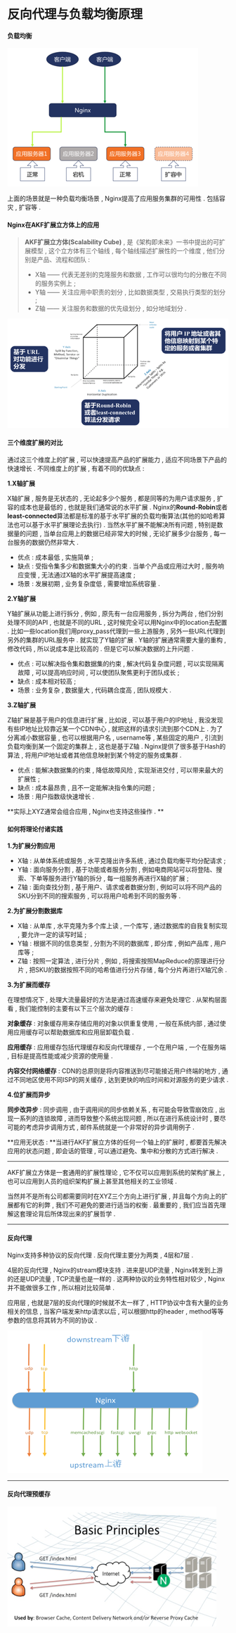 # 反向代理与负载均衡原理

#### 负载均衡

![](/assets/fuzaijunh.png)

上面的场景就是一种负载均衡场景 , Nginx提高了应用服务集群的可用性 . 包括容灾 , 扩容等 .

#### Nginx在AKF扩展立方体上的应用

> **AKF扩展立方体\(Scalability Cube\)** , 是《架构即未来》一书中提出的可扩展模型 , 这个立方体有三个轴线 , 每个轴线描述扩展性的一个维度 , 他们分别是产品、流程和团队 :
>
> * X轴 —— 代表无差别的克隆服务和数据 , 工作可以很均匀的分散在不同的服务实例上 ; 
> * Y轴 —— 关注应用中职责的划分 , 比如数据类型 , 交易执行类型的划分 ; 
> * Z轴 —— 关注服务和数据的优先级划分 , 如分地域划分 .

![](/assets/akflifangti.png)

#### 三个维度扩展的对比

通过这三个维度上的扩展 , 可以快速提高产品的扩展能力 , 适应不同场景下产品的快速增长 . 不同维度上的扩展 , 有着不同的优缺点 :

**1.X轴扩展**

X轴扩展 , 服务是无状态的 , 无论起多少个服务 , 都是同等的为用户请求服务 , 扩容的成本也是最低的 , 也就是我们通常说的水平扩展 . Nginx的**Round-Robin**或者**least-connected**算法都是标准的基于水平扩展的负载均衡算法\(其他的如哈希算法也可以基于水平扩展理论去执行\) . 当然水平扩展不能解决所有问题 , 特别是数据量的问题 , 当单台应用上的数据已经非常大的时候 , 无论扩展多少台服务 , 每一台服务的数据仍然非常大 .

* 优点 : 成本最低 , 实施简单 ;
* 缺点 : 受指令集多少和数据集大小的约束 . 当单个产品或应用过大时 , 服务响应变慢 , 无法通过X轴的水平扩展提高速度 ;
* 场景 : 发展初期 , 业务复杂度低 , 需要增加系统容量 .

**2.Y轴扩展**

Y轴扩展从功能上进行拆分 , 例如 , 原先有一台应用服务 , 拆分为两台 , 他们分别处理不同的API , 也就是不同的URL , 这时候完全可以用Nginx中的location去配置 . 比如一些location我们用proxy\_pass代理到一些上游服务 , 另外一些URL代理到另外的集群的URL服务中 . 就实现了Y轴的扩展 . Y轴的扩展通常需要大量的重构 , 修改代码 , 所以说成本是比较高的 . 但是它可以解决数据的上升问题 .

* 优点 : 可以解决指令集和数据集的约束 , 解决代码复杂度问题 , 可以实现隔离故障 , 可以提高响应时间 , 可以使团队聚焦更利于团队成长 ;
* 缺点 : 成本相对较高 ;
* 场景 : 业务复杂 , 数据量大 , 代码耦合度高 , 团队规模大 .

**3.Z轴扩展**

Z轴扩展是基于用户的信息进行扩展 , 比如说 , 可以基于用户的IP地址 , 我没发现有些IP地址比较靠近某一个CDN中心 , 就把这样的请求引流到那个CDN上 . 为了分离减小数据容量 , 也可以根据用户名 , username等 , 某些固定的用户 , 引流到负载均衡到某一个固定的集群上 , 这也是基于Z轴 . Nginx提供了很多基于Hash的算法 , 将用户IP地址或者其他信息映射到某个特定的服务或集群 .

* 优点 : 能解决数据集的约束 , 降低故障风险 , 实现渐进交付 , 可以带来最大的扩展性 ;
* 缺点 : 成本最昂贵 , 且不一定能解决指令集的问题 ;
* 场景 : 用户指数级快速增长 .

**实际上XYZ通常会组合应用 , Nginx也支持这些操作 . **

#### 如何将理论付诸实践

**1.为扩展分割应用**

* X轴 : 从单体系统或服务 , 水平克隆出许多系统 , 通过负载均衡平均分配请求 ; 
* Y轴 : 面向服务分割 , 基于功能或者服务分割 , 例如电商网站可以将登陆、搜索、下单等服务进行Y轴的拆分 , 每一组服务再进行X轴的扩展 ; 
* Z轴 : 面向查找分割 , 基于用户、请求或者数据分割 , 例如可以将不同产品的SKU分到不同的搜索服务 , 可以将用户哈希到不同的服务等 . 

**2.为扩展分割数据库**

* X轴 : 从单库 , 水平克隆为多个库上读 , 一个库写 , 通过数据库的自我复制实现 , 要允许一定的读写时延 ; 
* Y轴 : 根据不同的信息类型 , 分割为不同的数据库 , 即分库 , 例如产品库 , 用户库等 ; 
* Z轴 : 按照一定算法 , 进行分片 , 例如 , 将搜索按照MapReduce的原理进行分片 , 把SKU的数据按照不同的哈希值进行分片存储 , 每个分片再进行X轴冗余 . 

**3.为扩展而缓存**

在理想情况下 , 处理大流量最好的方法是通过高速缓存来避免处理它 . 从架构层面看 , 我们能控制的主要有以下三个层次的缓存 :

**对象缓存** : 对象缓存用来存储应用的对象以供重复使用 , 一般在系统内部 , 通过使用应用缓存可以帮助数据库和应用层卸载负载 .

**应用缓存** : 应用缓存包括代理缓存和反向代理缓存 , 一个在用户端 , 一个在服务端 , 目标是提高性能或减少资源的使用量 .

**内容交付网络缓存** : CDN的总原则是将内容推送到尽可能接近用户终端的地方 , 通过不同地区使用不同ISP的网关缓存 , 达到更快的响应时间和对源服务的更少请求 .

**4.位扩展而异步**

**同步改异步** : 同步调用 , 由于调用间的同步依赖关系 , 有可能会导致雪崩效应 , 出现一系列的连锁故障 , 进而导致整个系统出现问题 , 所以在进行系统设计时 , 要尽可能的考虑异步调用方式 , 邮件系统就是一个非常好的异步调用例子 .

**应用无状态 : **当进行AKF扩展立方体的任何一个轴上的扩展时 , 都要首先解决应用的状态问题 , 即会话的管理 , 可以通过避免、集中和分散的方式进行解决 .

---

AKF扩展立方体是一套通用的扩展性理论 , 它不仅可以应用到系统的架构扩展上 , 也可以应用到人员的组织架构扩展上甚至其他相关的工业领域 .

当然并不是所有公司都需要同时在XYZ三个方向上进行扩展 , 并且每个方向上的扩展都有它的利弊 , 我们不可避免的要进行适当的权衡 . 最重要的 , 我们应当首先理解这套理论背后所体现出来的扩展哲学 .

---

#### 反向代理

Nginx支持多种协议的反向代理 . 反向代理主要分为两类 , 4层和7层 .

4层的反向代理 , Nginx的stream模块支持 . 进来是UDP流量 , Nginx转发到上游的还是UDP流量 , TCP流量也是一样的 . 这两种协议的业务特性相对较少 , Nginx并不能做很多工作 , 所以相对比较简单 .

应用层 , 也就是7层的反向代理的时候就不太一样了 , HTTP协议中含有大量的业务相关的信息 , 当客户端发来http请求以后 , 可以根据http的header , method等等参数的信息将其转为不同的协议 .

![](/assets/fanxiangdaili.png)

---

#### 反向代理预缓存

![](/assets/fandaiyuhuancun.png)


